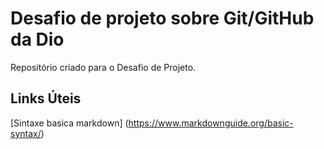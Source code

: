 # Desafio de projeto sobre Git/GitHub da Dio
Repositório criado para  o Desafio de Projeto.

## Links Úteis
[Sintaxe basica markdown] (https://www.markdownguide.org/basic-syntax/)
